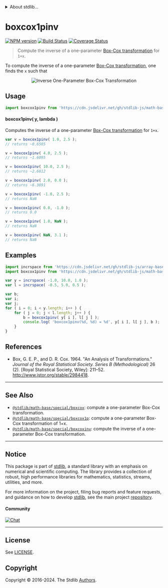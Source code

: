 <!--

@license Apache-2.0

Copyright (c) 2018 The Stdlib Authors.

Licensed under the Apache License, Version 2.0 (the "License");
you may not use this file except in compliance with the License.
You may obtain a copy of the License at

   http://www.apache.org/licenses/LICENSE-2.0

Unless required by applicable law or agreed to in writing, software
distributed under the License is distributed on an "AS IS" BASIS,
WITHOUT WARRANTIES OR CONDITIONS OF ANY KIND, either express or implied.
See the License for the specific language governing permissions and
limitations under the License.

-->


<details>
  <summary>
    About stdlib...
  </summary>
  <p>We believe in a future in which the web is a preferred environment for numerical computation. To help realize this future, we've built stdlib. stdlib is a standard library, with an emphasis on numerical and scientific computation, written in JavaScript (and C) for execution in browsers and in Node.js.</p>
  <p>The library is fully decomposable, being architected in such a way that you can swap out and mix and match APIs and functionality to cater to your exact preferences and use cases.</p>
  <p>When you use stdlib, you can be absolutely certain that you are using the most thorough, rigorous, well-written, studied, documented, tested, measured, and high-quality code out there.</p>
  <p>To join us in bringing numerical computing to the web, get started by checking us out on <a href="https://github.com/stdlib-js/stdlib">GitHub</a>, and please consider <a href="https://opencollective.com/stdlib">financially supporting stdlib</a>. We greatly appreciate your continued support!</p>
</details>

# boxcox1pinv

[![NPM version][npm-image]][npm-url] [![Build Status][test-image]][test-url] [![Coverage Status][coverage-image]][coverage-url] <!-- [![dependencies][dependencies-image]][dependencies-url] -->

> Compute the inverse of a one-parameter [Box-Cox transformation][box-cox-transformation] for `1+x`.

<!-- Section to include introductory text. Make sure to keep an empty line after the intro `section` element and another before the `/section` close. -->

<section class="intro">

To compute the inverse of a one-parameter [Box-Cox transformation][box-cox-transformation], one finds the `x` such that 

<!-- <equation class="equation" label="eq:inverse_boxcox_transformation_one_parameter" align="center" raw="y^{\lambda} = \begin{cases}\frac{(x + 1)^{\lambda} - 1}{\lambda} & \textrm{if}\ \lambda \neq 0 \\ \log(x + 1) & \textrm{if}\ \lambda = 0 \end{cases}" alt="Inverse One-Parameter Box-Cox Transformation"> -->

<div class="equation" align="center" data-raw-text="y^{\lambda} = \begin{cases}\frac{(x + 1)^{\lambda} - 1}{\lambda} & \textrm{if}\ \lambda \neq 0 \\ \log(x + 1) & \textrm{if}\ \lambda = 0 \end{cases}" data-equation="eq:inverse_boxcox_transformation_one_parameter">
    <img src="https://cdn.jsdelivr.net/gh/stdlib-js/stdlib@e8453b2b45eefe64cc256c32bbb826204180623d/lib/node_modules/@stdlib/math/base/special/boxcox1pinv/docs/img/equation_inverse_boxcox_transformation_one_parameter.svg" alt="Inverse One-Parameter Box-Cox Transformation" />
    <br>
</div>

<!-- </equation> -->

</section>

<!-- /.intro -->

<!-- Package usage documentation. -->



<section class="usage">

## Usage

```javascript
import boxcox1pinv from 'https://cdn.jsdelivr.net/gh/stdlib-js/math-base-special-boxcox1pinv@v0.2.0-deno/mod.js';
```

#### boxcox1pinv( y, lambda )

Computes the inverse of a one-parameter [Box-Cox transformation][box-cox-transformation] for `1+x`.

```javascript
var v = boxcox1pinv( 1.0, 2.5 );
// returns ~0.6505

v = boxcox1pinv( 4.0, 2.5 );
// returns ~1.6095

v = boxcox1pinv( 10.0, 2.5 );
// returns ~2.6812

v = boxcox1pinv( 2.0, 0.0 );
// returns ~6.3891

v = boxcox1pinv( -1.0, 2.5 );
// returns NaN

v = boxcox1pinv( 0.0, -1.0 );
// returns 0.0

v = boxcox1pinv( 1.0, NaN );
// returns NaN

v = boxcox1pinv( NaN, 3.1 );
// returns NaN
```

</section>

<!-- /.usage -->

<!-- Package usage examples. -->

<section class="examples">

## Examples

<!-- eslint no-undef: "error" -->

```javascript
import incrspace from 'https://cdn.jsdelivr.net/gh/stdlib-js/array-base-incrspace@deno/mod.js';
import boxcox1pinv from 'https://cdn.jsdelivr.net/gh/stdlib-js/math-base-special-boxcox1pinv@v0.2.0-deno/mod.js';

var y = incrspace( -1.0, 10.0, 1.0 );
var l = incrspace( -0.5, 5.0, 0.5 );

var b;
var i;
var j;
for ( i = 0; i < y.length; i++ ) {
    for ( j = 0; j < l.length; j++ ) {
        b = boxcox1pinv( y[ i ], l[ j ] );
        console.log( 'boxcox1pinv(%d, %d) = %d', y[ i ], l[ j ], b );
    }
}
```

</section>

<!-- /.examples -->

<!-- Section to include cited references. If references are included, add a horizontal rule *before* the section. Make sure to keep an empty line after the `section` element and another before the `/section` close. -->

<section class="references">

## References

-   Box, G. E. P., and D. R. Cox. 1964. "An Analysis of Transformations." _Journal of the Royal Statistical Society. Series B (Methodological)_ 26 (2). \[Royal Statistical Society, Wiley]: 211–52. <http://www.jstor.org/stable/2984418>.

</section>

<!-- /.references -->

<!-- Section for related `stdlib` packages. Do not manually edit this section, as it is automatically populated. -->

<section class="related">

* * *

## See Also

-   <span class="package-name">[`@stdlib/math-base/special/boxcox`][@stdlib/math/base/special/boxcox]</span><span class="delimiter">: </span><span class="description">compute a one-parameter Box-Cox transformation.</span>
-   <span class="package-name">[`@stdlib/math-base/special/boxcox1p`][@stdlib/math/base/special/boxcox1p]</span><span class="delimiter">: </span><span class="description">compute a one-parameter Box-Cox transformation of 1+x.</span>
-   <span class="package-name">[`@stdlib/math-base/special/boxcoxinv`][@stdlib/math/base/special/boxcoxinv]</span><span class="delimiter">: </span><span class="description">compute the inverse of a one-parameter Box-Cox transformation.</span>

</section>

<!-- /.related -->

<!-- Section for all links. Make sure to keep an empty line after the `section` element and another before the `/section` close. -->


<section class="main-repo" >

* * *

## Notice

This package is part of [stdlib][stdlib], a standard library with an emphasis on numerical and scientific computing. The library provides a collection of robust, high performance libraries for mathematics, statistics, streams, utilities, and more.

For more information on the project, filing bug reports and feature requests, and guidance on how to develop [stdlib][stdlib], see the main project [repository][stdlib].

#### Community

[![Chat][chat-image]][chat-url]

---

## License

See [LICENSE][stdlib-license].


## Copyright

Copyright &copy; 2016-2024. The Stdlib [Authors][stdlib-authors].

</section>

<!-- /.stdlib -->

<!-- Section for all links. Make sure to keep an empty line after the `section` element and another before the `/section` close. -->

<section class="links">

[npm-image]: http://img.shields.io/npm/v/@stdlib/math-base-special-boxcox1pinv.svg
[npm-url]: https://npmjs.org/package/@stdlib/math-base-special-boxcox1pinv

[test-image]: https://github.com/stdlib-js/math-base-special-boxcox1pinv/actions/workflows/test.yml/badge.svg?branch=v0.2.0
[test-url]: https://github.com/stdlib-js/math-base-special-boxcox1pinv/actions/workflows/test.yml?query=branch:v0.2.0

[coverage-image]: https://img.shields.io/codecov/c/github/stdlib-js/math-base-special-boxcox1pinv/main.svg
[coverage-url]: https://codecov.io/github/stdlib-js/math-base-special-boxcox1pinv?branch=main

<!--

[dependencies-image]: https://img.shields.io/david/stdlib-js/math-base-special-boxcox1pinv.svg
[dependencies-url]: https://david-dm.org/stdlib-js/math-base-special-boxcox1pinv/main

-->

[chat-image]: https://img.shields.io/gitter/room/stdlib-js/stdlib.svg
[chat-url]: https://app.gitter.im/#/room/#stdlib-js_stdlib:gitter.im

[stdlib]: https://github.com/stdlib-js/stdlib

[stdlib-authors]: https://github.com/stdlib-js/stdlib/graphs/contributors

[umd]: https://github.com/umdjs/umd
[es-module]: https://developer.mozilla.org/en-US/docs/Web/JavaScript/Guide/Modules

[deno-url]: https://github.com/stdlib-js/math-base-special-boxcox1pinv/tree/deno
[deno-readme]: https://github.com/stdlib-js/math-base-special-boxcox1pinv/blob/deno/README.md
[umd-url]: https://github.com/stdlib-js/math-base-special-boxcox1pinv/tree/umd
[umd-readme]: https://github.com/stdlib-js/math-base-special-boxcox1pinv/blob/umd/README.md
[esm-url]: https://github.com/stdlib-js/math-base-special-boxcox1pinv/tree/esm
[esm-readme]: https://github.com/stdlib-js/math-base-special-boxcox1pinv/blob/esm/README.md
[branches-url]: https://github.com/stdlib-js/math-base-special-boxcox1pinv/blob/main/branches.md

[stdlib-license]: https://raw.githubusercontent.com/stdlib-js/math-base-special-boxcox1pinv/main/LICENSE

[box-cox-transformation]: https://en.wikipedia.org/wiki/Power_transform#Box-Cox_transformation

<!-- <related-links> -->

[@stdlib/math/base/special/boxcox]: https://github.com/stdlib-js/math-base-special-boxcox/tree/deno

[@stdlib/math/base/special/boxcox1p]: https://github.com/stdlib-js/math-base-special-boxcox1p/tree/deno

[@stdlib/math/base/special/boxcoxinv]: https://github.com/stdlib-js/math-base-special-boxcoxinv/tree/deno

<!-- </related-links> -->

</section>

<!-- /.links -->
